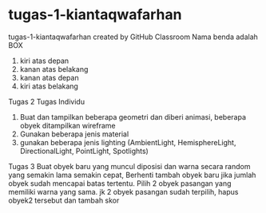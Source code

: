 # tugas-1-kiantaqwafarhan
tugas-1-kiantaqwafarhan created by GitHub Classroom
Nama benda adalah BOX

1. kiri atas depan
2. kanan atas belakang
3. kanan atas depan
4. kiri atas belakang


Tugas 2
Tugas Individu 
1. Buat dan tampilkan beberapa geometri dan diberi animasi, beberapa obyek ditampilkan wireframe
2. Gunakan beberapa jenis material 
3. gunakan beberapa jenis lighting (AmbientLight, HemisphereLight, DirectionalLight, PointLight, Spotlights)


Tugas 3
Buat obyek baru yang muncul diposisi dan warna secara random yang semakin lama semakin cepat, Berhenti tambah obyek baru jika jumlah obyek sudah mencapai batas tertentu. Pilih 2 obyek pasangan yang memiliki warna yang sama. jk 2 obyek pasangan sudah terpilih, hapus obyek2 tersebut dan tambah skor
